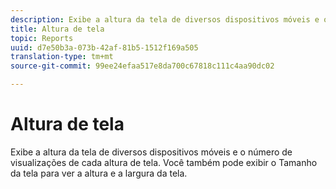 ```yaml
---
description: Exibe a altura da tela de diversos dispositivos móveis e o número de visualizações de cada altura de tela. Você também pode exibir o Tamanho da tela para ver a altura e a largura da tela.
title: Altura de tela
topic: Reports
uuid: d7e50b3a-073b-42af-81b5-1512f169a505
translation-type: tm+mt
source-git-commit: 99ee24efaa517e8da700c67818c111c4aa90dc02

---
```



# Altura de tela

Exibe a altura da tela de diversos dispositivos móveis e o número de visualizações de cada altura de tela. Você também pode exibir o Tamanho da tela para ver a altura e a largura da tela.

